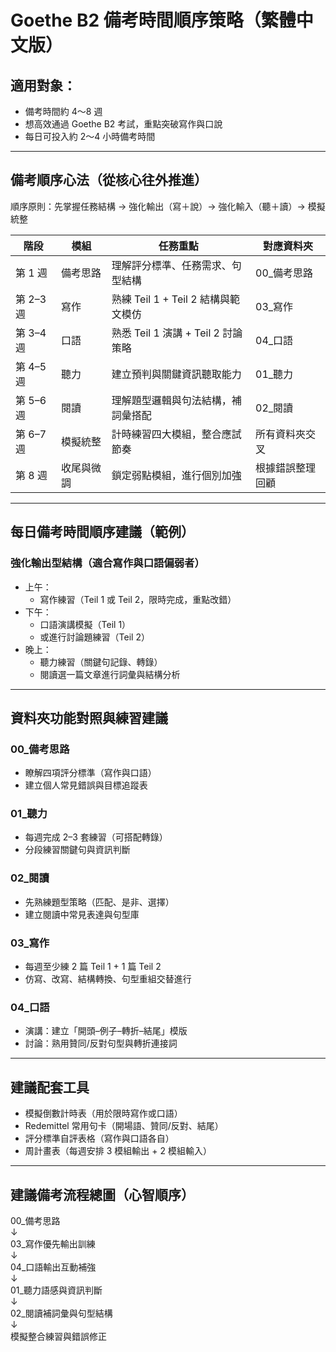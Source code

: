 # Goethe B2 備考時間順序策略（繁體中文版）

## 適用對象：
- 備考時間約 4～8 週
- 想高效通過 Goethe B2 考試，重點突破寫作與口說
- 每日可投入約 2～4 小時備考時間

---

## 備考順序心法（從核心往外推進）

順序原則：先掌握任務結構 → 強化輸出（寫＋說）→ 強化輸入（聽＋讀）→ 模擬統整

| 階段        | 模組         | 任務重點                               | 對應資料夾       |
|-------------|--------------|----------------------------------------|------------------|
| 第 1 週     | 備考思路     | 理解評分標準、任務需求、句型結構       | 00_備考思路      |
| 第 2–3 週   | 寫作         | 熟練 Teil 1 + Teil 2 結構與範文模仿     | 03_寫作          |
| 第 3–4 週   | 口語         | 熟悉 Teil 1 演講 + Teil 2 討論策略      | 04_口語          |
| 第 4–5 週   | 聽力         | 建立預判與關鍵資訊聽取能力             | 01_聽力          |
| 第 5–6 週   | 閱讀         | 理解題型邏輯與句法結構，補詞彙搭配     | 02_閱讀          |
| 第 6–7 週   | 模擬統整     | 計時練習四大模組，整合應試節奏         | 所有資料夾交叉   |
| 第 8 週     | 收尾與微調   | 鎖定弱點模組，進行個別加強             | 根據錯誤整理回顧 |

---

## 每日備考時間順序建議（範例）

### 強化輸出型結構（適合寫作與口語偏弱者）

- 上午：
  - 寫作練習（Teil 1 或 Teil 2，限時完成，重點改錯）
- 下午：
  - 口語演講模擬（Teil 1）
  - 或進行討論題練習（Teil 2）
- 晚上：
  - 聽力練習（關鍵句記錄、轉錄）
  - 閱讀選一篇文章進行詞彙與結構分析

---

## 資料夾功能對照與練習建議

### 00_備考思路
- 瞭解四項評分標準（寫作與口語）
- 建立個人常見錯誤與目標追蹤表

### 01_聽力
- 每週完成 2–3 套練習（可搭配轉錄）
- 分段練習關鍵句與資訊判斷

### 02_閱讀
- 先熟練題型策略（匹配、是非、選擇）
- 建立閱讀中常見表達與句型庫

### 03_寫作
- 每週至少練 2 篇 Teil 1 + 1 篇 Teil 2
- 仿寫、改寫、結構轉換、句型重組交替進行

### 04_口語
- 演講：建立「開頭–例子–轉折–結尾」模版
- 討論：熟用贊同/反對句型與轉折連接詞

---

## 建議配套工具

- 模擬倒數計時表（用於限時寫作或口語）
- Redemittel 常用句卡（開場語、贊同/反對、結尾）
- 評分標準自評表格（寫作與口語各自）
- 周計畫表（每週安排 3 模組輸出 + 2 模組輸入）

---

## 建議備考流程總圖（心智順序）

00_備考思路  
↓  
03_寫作優先輸出訓練  
↓  
04_口語輸出互動補強  
↓  
01_聽力語感與資訊判斷  
↓  
02_閱讀補詞彙與句型結構  
↓  
模擬整合練習與錯誤修正